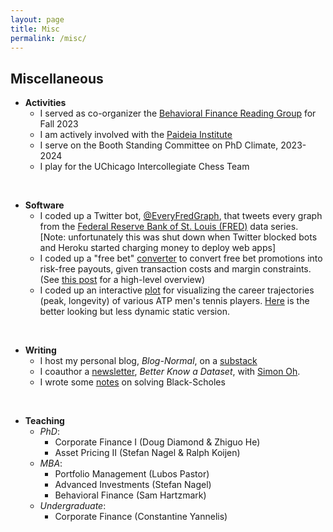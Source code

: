 ```yaml
---
layout: page
title: Misc
permalink: /misc/
---
```




## Miscellaneous


* **Activities**
	* I served as co-organizer the <a href="https://sites.google.com/view/behavioral-finance-group/">Behavioral Finance Reading Group</a> for Fall 2023
	* I am actively involved with the <a href="https://www.paideiainstitute.org/">Paideia Institute</a>
	* I serve on the Booth Standing Committee on PhD Climate, 2023-2024
	* I play for the UChicago Intercollegiate Chess Team

<br>

* **Software**
	* I coded up a Twitter bot, <a href="https://www.twitter.com/everyFREDgraph">@EveryFredGraph</a>, that tweets every graph from the <a href="https://fred.stlouisfed.org">Federal Reserve Bank of St. Louis (FRED)</a> data series. [Note: unfortunately this was shut down when Twitter blocked bots and Heroku started charging money to deploy web apps]
	* I coded up a "free bet" <a href="https://benmarrow.shinyapps.io/free_bet_converter/">converter</a> to convert free bet promotions into risk-free payouts, given transaction costs and margin constraints. (See <a href="https://benmarrow.notion.site/Optimal-Sports-Betting-Pt-2-Free-Bets-and-Risk-Free-Bets-958c1e0df6f54046959ed0df592a0b7f?pvs=4">this post</a> for a high-level overview)
	* I coded up an interactive <a href="https://benmarrow.shinyapps.io/career_wins/">plot</a> for visualizing the career trajectories (peak, longevity) of various ATP men's tennis players. <a href = "https://benmarrow.com/pngs/career_win_pct.png">Here</a> is the better looking but less dynamic static version.

<br>

* **Writing**
	* I host my personal blog, *Blog-Normal*, on a <a href="https://benmarrow.substack.com">substack</a>
	* I coauthor a <a href="https://bkad.substack.com">newsletter</a>, *Better Know a Dataset*, with <a href="https://sangmino.github.io/">Simon Oh</a>.
	* I wrote some <a href="https://benmarrow.com/pdfs/black_scholes.pdf">notes</a> on solving Black-Scholes

<br>

* **Teaching**
	* *PhD*:
		* Corporate Finance I (Doug Diamond & Zhiguo He)
		* Asset Pricing II (Stefan Nagel & Ralph Koijen)
	* *MBA*:
		* Portfolio Management (Lubos Pastor)
		* Advanced Investments (Stefan Nagel)
		* Behavioral Finance (Sam Hartzmark)
	* *Undergraduate*:
		* Corporate Finance (Constantine Yannelis)

	


